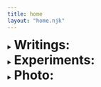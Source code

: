 ```yaml
---
title: home
layout: "home.njk"
---
```


<div class = "wiki">
<details>
<summary> <h1 style="display:inline;">Writings:</h1> </summary>
<section>
{% for blog in collections.blogs %}
- [{{ blog.data.title }}]({{ blog.url }}/index.html)
{%- endfor %}
</section>
</details>

<details>
<summary><h1 style="display:inline;">Experiments:</h1> </summary>
<section>
{% for project in collections.projects %}
- [{{ project.data.title }}]({{ project.url }}/index.html)
{%- endfor %}
</section>
</details>


<details>
<summary> <h1 style="display:inline;">Photo:</h1> </summary>
<section>
{% for photo in collections.photos %}
- [{{ photo.data.title }}]({{ photo.url }}/index.html)
{%- endfor %}
</section>
</details>


</div>

